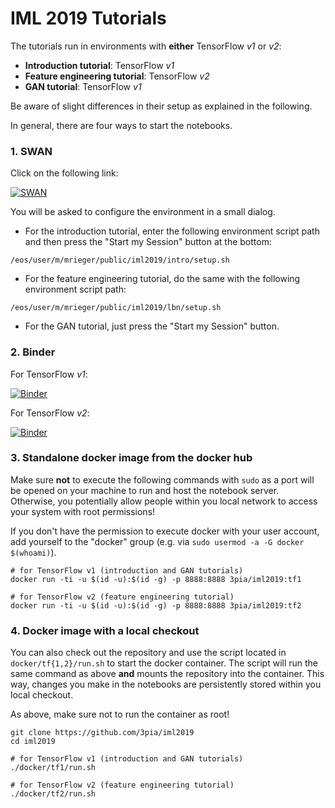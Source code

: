 # IML 2019 Tutorials

The tutorials run in environments with **either** TensorFlow *v1* or *v2*:

- **Introduction tutorial**: TensorFlow *v1*
- **Feature engineering tutorial**: TensorFlow *v2*
- **GAN tutorial**: TensorFlow *v1*

Be aware of slight differences in their setup as explained in the following.

In general, there are four ways to start the notebooks.


### 1. SWAN

Click on the following link:

[![SWAN](http://swanserver.web.cern.ch/swanserver/images/badge_swan_white_150.png)](https://cern.ch/swanserver/cgi-bin/go?projurl=https://github.com/3pia/iml2019.git)

You will be asked to configure the environment in a small dialog.

- For the introduction tutorial, enter the following environment script path and then press the "Start my Session" button at the bottom:

```
/eos/user/m/mrieger/public/iml2019/intro/setup.sh
```

- For the feature engineering tutorial, do the same with the following environment script path:

```
/eos/user/m/mrieger/public/iml2019/lbn/setup.sh
```

- For the GAN tutorial, just press the "Start my Session" button.


### 2. Binder

For TensorFlow *v1*:

[![Binder](https://mybinder.org/badge_logo.svg)](https://mybinder.org/v2/gh/3pia/iml2019/master)

For TensorFlow *v2*:

[![Binder](https://mybinder.org/badge_logo.svg)](https://mybinder.org/v2/gh/3pia/iml2019/tf2)


### 3. Standalone docker image from the docker hub

Make sure **not** to execute the following commands with `sudo` as a port will be opened on your machine to run and host the notebook server. Otherwise, you potentially allow people within you local network to access your system with root permissions!

If you don't have the permission to execute docker with your user account, add yourself to the "docker" group (e.g. via `sudo usermod -a -G docker $(whoami)`).

```shell
# for TensorFlow v1 (introduction and GAN tutorials)
docker run -ti -u $(id -u):$(id -g) -p 8888:8888 3pia/iml2019:tf1

# for TensorFlow v2 (feature engineering tutorial)
docker run -ti -u $(id -u):$(id -g) -p 8888:8888 3pia/iml2019:tf2
```


### 4. Docker image with a local checkout

You can also check out the repository and use the script located in `docker/tf{1,2}/run.sh` to start the docker container. The script will run the same command as above **and** mounts the repository into the container. This way, changes you make in the notebooks are persistently stored within you local checkout.

As above, make sure not to run the container as root!

```shell
git clone https://github.com/3pia/iml2019
cd iml2019

# for TensorFlow v1 (introduction and GAN tutorials)
./docker/tf1/run.sh

# for TensorFlow v2 (feature engineering tutorial)
./docker/tf2/run.sh
```
